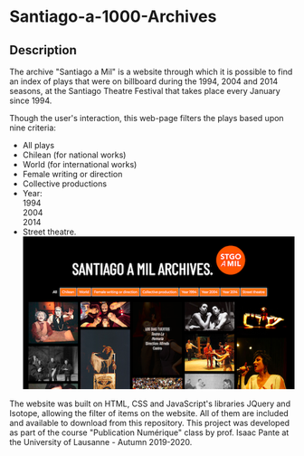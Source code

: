 # Santiago-a-1000-Archives
## Description
The archive "Santiago a Mil" is a website through which it is possible to find an index of  plays that were on billboard during the 1994, 2004 and 2014 seasons, at the Santiago Theatre Festival that takes place every January since 1994.

Though the user's interaction, this web-page filters the plays based upon nine criteria: 
* All plays
* Chilean (for national works)
* World (for international works)
* Female writing or direction
* Collective productions
* Year:  
      1994  
      2004  
      2014  
* Street theatre.
![](screenshot2.png)

The website was built on HTML, CSS and JavaScript's libraries JQuery and Isotope, allowing the filter of items on the website. All of them are included and available to download from this repository.
This project was developed as part of the course "Publication Numérique" class by prof. Isaac Pante at the University of Lausanne - Autumn 2019-2020.





